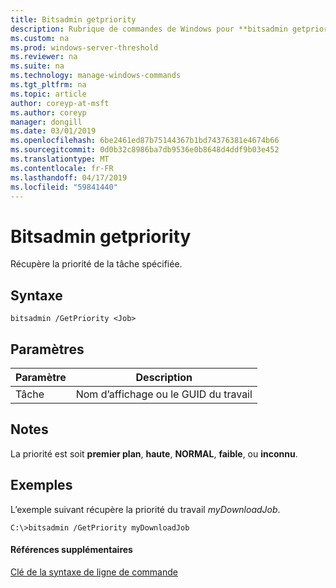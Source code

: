 ```yaml
---
title: Bitsadmin getpriority
description: Rubrique de commandes de Windows pour **bitsadmin getpriority** -récupère la priorité de la tâche spécifiée.
ms.custom: na
ms.prod: windows-server-threshold
ms.reviewer: na
ms.suite: na
ms.technology: manage-windows-commands
ms.tgt_pltfrm: na
ms.topic: article
author: coreyp-at-msft
ms.author: coreyp
manager: dongill
ms.date: 03/01/2019
ms.openlocfilehash: 6be2461ed87b75144367b1bd74376381e4674b66
ms.sourcegitcommit: 0d0b32c8986ba7db9536e0b8648d4ddf9b03e452
ms.translationtype: MT
ms.contentlocale: fr-FR
ms.lasthandoff: 04/17/2019
ms.locfileid: "59841440"
---
```

# <a name="bitsadmin-getpriority"></a>Bitsadmin getpriority

Récupère la priorité de la tâche spécifiée.

## <a name="syntax"></a>Syntaxe

```
bitsadmin /GetPriority <Job>
```

## <a name="parameters"></a>Paramètres

|Paramètre|Description|
|---------|-----------|
|Tâche|Nom d’affichage ou le GUID du travail|

## <a name="remarks"></a>Notes

La priorité est soit **premier plan**, **haute**, **NORMAL**, **faible**, ou **inconnu**.

## <a name="BKMK_examples"></a>Exemples

L’exemple suivant récupère la priorité du travail *myDownloadJob*.
```
C:\>bitsadmin /GetPriority myDownloadJob
```

#### <a name="additional-references"></a>Références supplémentaires

[Clé de la syntaxe de ligne de commande](command-line-syntax-key.md)
